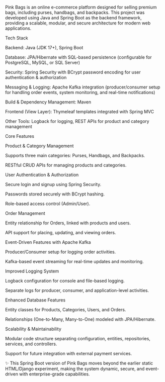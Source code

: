 Pink Bags is an online e-commerce platform designed for selling premium bags, including purses, handbags, and backpacks. This project was developed using Java and Spring Boot as the backend framework, providing a scalable, modular, and secure architecture for modern web applications.

Tech Stack

Backend: Java (JDK 17+), Spring Boot

Database: JPA/Hibernate with SQL-based persistence (configurable for PostgreSQL, MySQL, or SQL Server)

Security: Spring Security with BCrypt password encoding for user authentication & authorization

Messaging & Logging: Apache Kafka integration (producer/consumer setup for handling order events, system monitoring, and real-time notifications)

Build & Dependency Management: Maven

Frontend (View Layer): Thymeleaf templates integrated with Spring MVC

Other Tools: Logback for logging, REST APIs for product and category management

Core Features

Product & Category Management

Supports three main categories: Purses, Handbags, and Backpacks.

RESTful CRUD APIs for managing products and categories.

User Authentication & Authorization

Secure login and signup using Spring Security.

Passwords stored securely with BCrypt hashing.

Role-based access control (Admin/User).

Order Management

Entity relationship for Orders, linked with products and users.

API support for placing, updating, and viewing orders.

Event-Driven Features with Apache Kafka

Producer/Consumer setup for logging order activities.

Kafka-based event streaming for real-time updates and monitoring.

Improved Logging System

Logback configuration for console and file-based logging.

Separate logs for producer, consumer, and application-level activities.

Enhanced Database Features

Entity classes for Products, Categories, Users, and Orders.

Relationships (One-to-Many, Many-to-One) modeled with JPA/Hibernate.

Scalability & Maintainability

Modular code structure separating configuration, entities, repositories, services, and controllers.

Support for future integration with external payment services.

✨ This Spring Boot version of Pink Bags moves beyond the earlier static HTML/Django experiment, making the system dynamic, secure, and event-driven with enterprise-grade capabilities.

